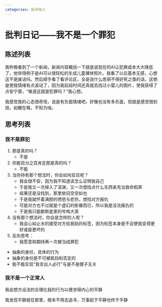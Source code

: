 ```yaml
---
categories: 批评他人
---
```


# 批判日记——我不是一个罪犯

## 陈述列表

我昨晚看到了一个新闻，新闻内容概括一下就是说现在的AI让犯罪成本大大降低了，他举得例子是AI可以很轻松的生成儿童裸体照片。我看了以后基本无感，心想这不是废话吗。然后顺手看了看评论区，全是说什么炼铜不得好死之类的话，这倒是使我情绪有点波动了，因为我前段时间还真就去找过小婴儿的图片，使我获得了点安宁感，“难道这就是犯罪吗？”我心想。

我感觉我的心态很奇怪，说是有负面情绪吧，好像也没有多负面，但就是感觉很别扭，如鲠在喉，不知为啥。

## 思考列表

### 我不是罪犯

1. 那是真的吗？
    - 不是
2. 你能百分之百肯定那是真的吗？
    - 不能
3. 当你持有那个想法时，你会如何反应呢？
    - 我会很不安，因为我不知道该怎么证明我自己
    - 于是我又一次掉入了深渊，又一次想找点什么东西来充当救命稻草
    - 结果还是没找到，那里依旧空空如也
    - 于是我就怀着满腔的愤怒与悲伤，想找对方报仇
    - 可是对方也不过就是个虚幻的影像而已，所以我是没法报仇的
    - 于是我只能歇斯底里的号啕大哭
4. 没有那个想法时，你会是怎样的人呢？
    - 我会心如止水的接受对方给我贴的标签，因为标签本身是不会使我变得更好或是更坏的
5. 反向思考：
    - 我愿意和期待再一次被当成罪犯

- 抽象的身份，具体的行为
- 抽象的身份是不可被抵挡和否定的
- 能不能实现“我言出人必行”与是不是傻子无关

### 我不是一个正常人

我会想方设法的合理化我的行为以便求得内心的平静

我发现平静就在那里，根本不用去追寻，万事起于平静也终于平静
